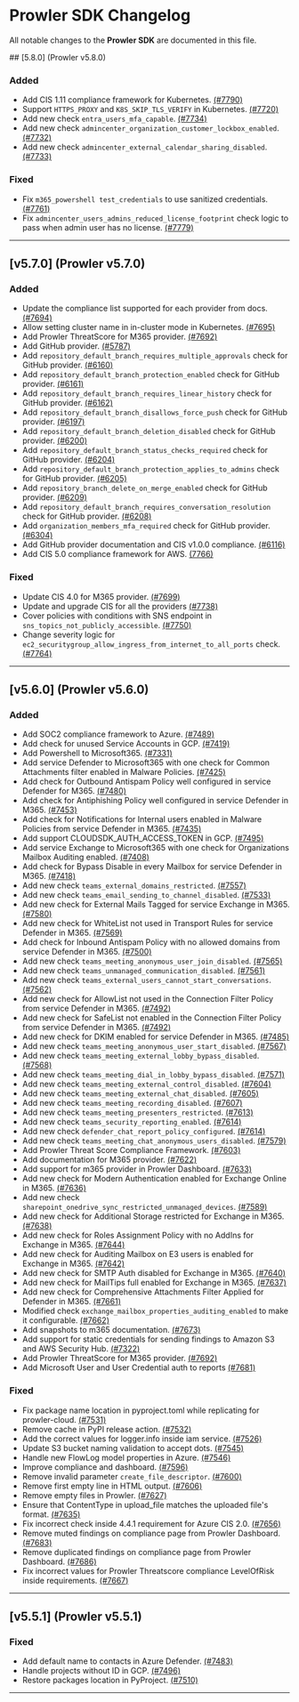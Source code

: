 # Prowler SDK Changelog

All notable changes to the **Prowler SDK** are documented in this file.

## [5.8.0] (Prowler v5.8.0)

### Added
- Add CIS 1.11 compliance framework for Kubernetes. [(#7790)](https://github.com/prowler-cloud/prowler/pull/7790)
- Support `HTTPS_PROXY` and `K8S_SKIP_TLS_VERIFY` in Kubernetes. [(#7720)](https://github.com/prowler-cloud/prowler/pull/7720)
- Add new check `entra_users_mfa_capable`. [(#7734)](https://github.com/prowler-cloud/prowler/pull/7734)
- Add new check `admincenter_organization_customer_lockbox_enabled`. [(#7732)](https://github.com/prowler-cloud/prowler/pull/7732)
- Add new check `admincenter_external_calendar_sharing_disabled`. [(#7733)](https://github.com/prowler-cloud/prowler/pull/7733)

### Fixed
- Fix `m365_powershell test_credentials` to use sanitized credentials. [(#7761)](https://github.com/prowler-cloud/prowler/pull/7761)
- Fix `admincenter_users_admins_reduced_license_footprint` check logic to pass when admin user has no license. [(#7779)](https://github.com/prowler-cloud/prowler/pull/7779)

---

## [v5.7.0] (Prowler v5.7.0)

### Added
- Update the compliance list supported for each provider from docs. [(#7694)](https://github.com/prowler-cloud/prowler/pull/7694)
- Allow setting cluster name in in-cluster mode in Kubernetes. [(#7695)](https://github.com/prowler-cloud/prowler/pull/7695)
- Add Prowler ThreatScore for M365 provider. [(#7692)](https://github.com/prowler-cloud/prowler/pull/7692)
- Add GitHub provider. [(#5787)](https://github.com/prowler-cloud/prowler/pull/5787)
- Add `repository_default_branch_requires_multiple_approvals` check for GitHub provider. [(#6160)](https://github.com/prowler-cloud/prowler/pull/6160)
- Add `repository_default_branch_protection_enabled` check for GitHub provider. [(#6161)](https://github.com/prowler-cloud/prowler/pull/6161)
- Add `repository_default_branch_requires_linear_history` check for GitHub provider. [(#6162)](https://github.com/prowler-cloud/prowler/pull/6162)
- Add `repository_default_branch_disallows_force_push` check for GitHub provider. [(#6197)](https://github.com/prowler-cloud/prowler/pull/6197)
- Add `repository_default_branch_deletion_disabled` check for GitHub provider. [(#6200)](https://github.com/prowler-cloud/prowler/pull/6200)
- Add `repository_default_branch_status_checks_required` check for GitHub provider. [(#6204)](https://github.com/prowler-cloud/prowler/pull/6204)
- Add `repository_default_branch_protection_applies_to_admins` check for GitHub provider. [(#6205)](https://github.com/prowler-cloud/prowler/pull/6205)
- Add `repository_branch_delete_on_merge_enabled` check for GitHub provider. [(#6209)](https://github.com/prowler-cloud/prowler/pull/6209)
- Add `repository_default_branch_requires_conversation_resolution` check for GitHub provider. [(#6208)](https://github.com/prowler-cloud/prowler/pull/6208)
- Add `organization_members_mfa_required` check for GitHub provider. [(#6304)](https://github.com/prowler-cloud/prowler/pull/6304)
- Add GitHub provider documentation and CIS v1.0.0 compliance. [(#6116)](https://github.com/prowler-cloud/prowler/pull/6116)
- Add CIS 5.0 compliance framework for AWS. [(7766)](https://github.com/prowler-cloud/prowler/pull/7766)


### Fixed
- Update CIS 4.0 for M365 provider. [(#7699)](https://github.com/prowler-cloud/prowler/pull/7699)
- Update and upgrade CIS for all the providers [(#7738)](https://github.com/prowler-cloud/prowler/pull/7738)
- Cover policies with conditions with SNS endpoint in `sns_topics_not_publicly_accessible`. [(#7750)](https://github.com/prowler-cloud/prowler/pull/7750)
- Change severity logic for `ec2_securitygroup_allow_ingress_from_internet_to_all_ports` check. [(#7764)](https://github.com/prowler-cloud/prowler/pull/7764)
---

## [v5.6.0] (Prowler v5.6.0)

### Added

- Add SOC2 compliance framework to Azure. [(#7489)](https://github.com/prowler-cloud/prowler/pull/7489)
- Add check for unused Service Accounts in GCP. [(#7419)](https://github.com/prowler-cloud/prowler/pull/7419)
- Add Powershell to Microsoft365. [(#7331)](https://github.com/prowler-cloud/prowler/pull/7331)
- Add service Defender to Microsoft365 with one check for Common Attachments filter enabled in Malware Policies. [(#7425)](https://github.com/prowler-cloud/prowler/pull/7425)
- Add check for Outbound Antispam Policy well configured in service Defender for M365. [(#7480)](https://github.com/prowler-cloud/prowler/pull/7480)
- Add check for Antiphishing Policy well configured in service Defender in M365. [(#7453)](https://github.com/prowler-cloud/prowler/pull/7453)
- Add check for Notifications for Internal users enabled in Malware Policies from service Defender in M365. [(#7435)](https://github.com/prowler-cloud/prowler/pull/7435)
- Add support CLOUDSDK_AUTH_ACCESS_TOKEN in GCP. [(#7495)](https://github.com/prowler-cloud/prowler/pull/7495)
- Add service Exchange to Microsoft365 with one check for Organizations Mailbox Auditing enabled. [(#7408)](https://github.com/prowler-cloud/prowler/pull/7408)
- Add check for Bypass Disable in every Mailbox for service Defender in M365. [(#7418)](https://github.com/prowler-cloud/prowler/pull/7418)
- Add new check `teams_external_domains_restricted`. [(#7557)](https://github.com/prowler-cloud/prowler/pull/7557)
- Add new check `teams_email_sending_to_channel_disabled`. [(#7533)](https://github.com/prowler-cloud/prowler/pull/7533)
- Add new check for External Mails Tagged for service Exchange in M365. [(#7580)](https://github.com/prowler-cloud/prowler/pull/7580)
- Add new check for WhiteList not used in Transport Rules for service Defender in M365. [(#7569)](https://github.com/prowler-cloud/prowler/pull/7569)
- Add check for Inbound Antispam Policy with no allowed domains from service Defender in M365. [(#7500)](https://github.com/prowler-cloud/prowler/pull/7500)
- Add new check `teams_meeting_anonymous_user_join_disabled`. [(#7565)](https://github.com/prowler-cloud/prowler/pull/7565)
- Add new check `teams_unmanaged_communication_disabled`. [(#7561)](https://github.com/prowler-cloud/prowler/pull/7561)
- Add new check `teams_external_users_cannot_start_conversations`. [(#7562)](https://github.com/prowler-cloud/prowler/pull/7562)
- Add new check for AllowList not used in the Connection Filter Policy from service Defender in M365. [(#7492)](https://github.com/prowler-cloud/prowler/pull/7492)
- Add new check for SafeList not enabled in the Connection Filter Policy from service Defender in M365. [(#7492)](https://github.com/prowler-cloud/prowler/pull/7492)
- Add new check for DKIM enabled for service Defender in M365. [(#7485)](https://github.com/prowler-cloud/prowler/pull/7485)
- Add new check `teams_meeting_anonymous_user_start_disabled`. [(#7567)](https://github.com/prowler-cloud/prowler/pull/7567)
- Add new check `teams_meeting_external_lobby_bypass_disabled`. [(#7568)](https://github.com/prowler-cloud/prowler/pull/7568)
- Add new check `teams_meeting_dial_in_lobby_bypass_disabled`. [(#7571)](https://github.com/prowler-cloud/prowler/pull/7571)
- Add new check `teams_meeting_external_control_disabled`. [(#7604)](https://github.com/prowler-cloud/prowler/pull/7604)
- Add new check `teams_meeting_external_chat_disabled`. [(#7605)](https://github.com/prowler-cloud/prowler/pull/7605)
- Add new check `teams_meeting_recording_disabled`. [(#7607)](https://github.com/prowler-cloud/prowler/pull/7607)
- Add new check `teams_meeting_presenters_restricted`. [(#7613)](https://github.com/prowler-cloud/prowler/pull/7613)
- Add new check `teams_security_reporting_enabled`. [(#7614)](https://github.com/prowler-cloud/prowler/pull/7614)
- Add new check `defender_chat_report_policy_configured`. [(#7614)](https://github.com/prowler-cloud/prowler/pull/7614)
- Add new check `teams_meeting_chat_anonymous_users_disabled`. [(#7579)](https://github.com/prowler-cloud/prowler/pull/7579)
- Add Prowler Threat Score Compliance Framework. [(#7603)](https://github.com/prowler-cloud/prowler/pull/7603)
- Add documentation for M365 provider. [(#7622)](https://github.com/prowler-cloud/prowler/pull/7622)
- Add support for m365 provider in Prowler Dashboard. [(#7633)](https://github.com/prowler-cloud/prowler/pull/7633)
- Add new check for Modern Authentication enabled for Exchange Online in M365. [(#7636)](https://github.com/prowler-cloud/prowler/pull/7636)
- Add new check `sharepoint_onedrive_sync_restricted_unmanaged_devices`. [(#7589)](https://github.com/prowler-cloud/prowler/pull/7589)
- Add new check for Additional Storage restricted for Exchange in M365. [(#7638)](https://github.com/prowler-cloud/prowler/pull/7638)
- Add new check for Roles Assignment Policy with no AddIns for Exchange in M365. [(#7644)](https://github.com/prowler-cloud/prowler/pull/7644)
- Add new check for Auditing Mailbox on E3 users is enabled for Exchange in M365. [(#7642)](https://github.com/prowler-cloud/prowler/pull/7642)
- Add new check for SMTP Auth disabled for Exchange in M365. [(#7640)](https://github.com/prowler-cloud/prowler/pull/7640)
- Add new check for MailTips full enabled for Exchange in M365. [(#7637)](https://github.com/prowler-cloud/prowler/pull/7637)
- Add new check for Comprehensive Attachments Filter Applied for Defender in M365. [(#7661)](https://github.com/prowler-cloud/prowler/pull/7661)
- Modified check `exchange_mailbox_properties_auditing_enabled` to make it configurable. [(#7662)](https://github.com/prowler-cloud/prowler/pull/7662)
- Add snapshots to m365 documentation. [(#7673)](https://github.com/prowler-cloud/prowler/pull/7673)
- Add support for static credentials for sending findings to Amazon S3 and AWS Security Hub. [(#7322)](https://github.com/prowler-cloud/prowler/pull/7322)
- Add Prowler ThreatScore for M365 provider. [(#7692)](https://github.com/prowler-cloud/prowler/pull/7692)
- Add Microsoft User and User Credential auth to reports [(#7681)](https://github.com/prowler-cloud/prowler/pull/7681)

### Fixed

- Fix package name location in pyproject.toml while replicating for prowler-cloud. [(#7531)](https://github.com/prowler-cloud/prowler/pull/7531)
- Remove cache in PyPI release action. [(#7532)](https://github.com/prowler-cloud/prowler/pull/7532)
- Add the correct values for logger.info inside iam service. [(#7526)](https://github.com/prowler-cloud/prowler/pull/7526)
- Update S3 bucket naming validation to accept dots. [(#7545)](https://github.com/prowler-cloud/prowler/pull/7545)
- Handle new FlowLog model properties in Azure. [(#7546)](https://github.com/prowler-cloud/prowler/pull/7546)
- Improve compliance and dashboard. [(#7596)](https://github.com/prowler-cloud/prowler/pull/7596)
- Remove invalid parameter `create_file_descriptor`. [(#7600)](https://github.com/prowler-cloud/prowler/pull/7600)
- Remove first empty line in HTML output. [(#7606)](https://github.com/prowler-cloud/prowler/pull/7606)
- Remove empty files in Prowler. [(#7627)](https://github.com/prowler-cloud/prowler/pull/7627)
- Ensure that ContentType in upload_file matches the uploaded file's format. [(#7635)](https://github.com/prowler-cloud/prowler/pull/7635)
- Fix incorrect check inside 4.4.1 requirement for Azure CIS 2.0. [(#7656)](https://github.com/prowler-cloud/prowler/pull/7656)
- Remove muted findings on compliance page from Prowler Dashboard. [(#7683)](https://github.com/prowler-cloud/prowler/pull/7683)
- Remove duplicated findings on compliance page from Prowler Dashboard. [(#7686)](https://github.com/prowler-cloud/prowler/pull/7686)
- Fix incorrect values for Prowler Threatscore compliance LevelOfRisk inside requirements. [(#7667)](https://github.com/prowler-cloud/prowler/pull/7667)

---

## [v5.5.1] (Prowler v5.5.1)

### Fixed

- Add default name to contacts in Azure Defender. [(#7483)](https://github.com/prowler-cloud/prowler/pull/7483)
- Handle projects without ID in GCP. [(#7496)](https://github.com/prowler-cloud/prowler/pull/7496)
- Restore packages location in PyProject. [(#7510)](https://github.com/prowler-cloud/prowler/pull/7510)

---
